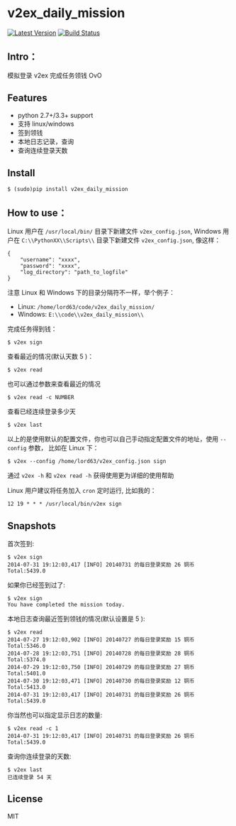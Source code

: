 # v2ex_daily_mission

[![Latest Version][1]][2]
[![Build Status][3]][4]

## Intro：

模拟登录 v2ex 完成任务领钱 OvO

## Features

* python 2.7+/3.3+ support
* 支持 linux/windows
* 签到领钱
* 本地日志记录，查询
* 查询连续登录天数

## Install

    $ (sudo)pip install v2ex_daily_mission

## How to use：

Linux 用户在 `/usr/local/bin/` 目录下新建文件 `v2ex_config.json`,
Windows 用户在 `C:\\PythonXX\\Scripts\\` 目录下新建文件 `v2ex_config.json`, 像这样：

    {
        "username": "xxxx",
        "password": "xxxx",
        "log_directory": "path_to_logfile"
    }

注意 Linux 和 Windows 下的目录分隔符不一样，举个例子：

* Linux: `/home/lord63/code/v2ex_daily_mission/`
* Windows: `E:\\code\\v2ex_daily_mission\\`

完成任务得到钱：

    $ v2ex sign

查看最近的情况(默认天数 5 )：

    $ v2ex read

也可以通过参数来查看最近的情况

    $ v2ex read -c NUMBER

查看已经连续登录多少天

    $ v2ex last

以上的是使用默认的配置文件，你也可以自己手动指定配置文件的地址，使用 `--config` 参数，
比如在 Linux 下：

    $ v2ex --config /home/lord63/v2ex_config.json sign

通过 `v2ex -h` 和 `v2ex read -h` 获得使用更为详细的使用帮助

Linux 用户建议将任务加入 `cron` 定时运行, 比如我的：

    12 19 * * * /usr/local/bin/v2ex sign

## Snapshots

首次签到:

    $ v2ex sign
    2014-07-31 19:12:03,417 [INFO] 20140731 的每日登录奖励 26 铜币
    Total:5439.0

如果你已经签到过了:

    $ v2ex sign
    You have completed the mission today.

本地日志查询最近签到领钱的情况(默认设置是 5 ):

    $ v2ex read
    2014-07-27 19:12:03,902 [INFO] 20140727 的每日登录奖励 15 铜币    Total:5346.0
    2014-07-28 19:12:03,751 [INFO] 20140728 的每日登录奖励 28 铜币    Total:5374.0
    2014-07-29 19:12:03,750 [INFO] 20140729 的每日登录奖励 27 铜币    Total:5401.0
    2014-07-30 19:12:03,471 [INFO] 20140730 的每日登录奖励 12 铜币    Total:5413.0
    2014-07-31 19:12:03,417 [INFO] 20140731 的每日登录奖励 26 铜币    Total:5439.0

你当然也可以指定显示日志的数量:

    $ v2ex read -c 1
    2014-07-31 19:12:03,417 [INFO] 20140731 的每日登录奖励 26 铜币    Total:5439.0

查询你连续登录的天数:

    $ v2ex last
    已连续登录 54 天

## License

MIT


[1]: http://img.shields.io/pypi/v/v2ex_daily_mission.svg
[2]: https://pypi.python.org/pypi/v2ex_daily_mission
[3]: https://travis-ci.org/lord63/v2ex_daily_mission.svg
[4]: https://travis-ci.org/lord63/v2ex_daily_mission